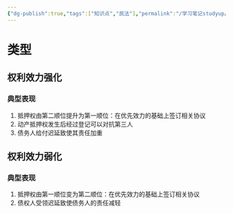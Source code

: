 ```yaml
---
{"dg-publish":true,"tags":["知识点","民法"],"permalink":"/学习笔记studyup/民法总论/权利效力变更/","dgPassFrontmatter":true,"created":"2024-07-14T11:17:34.029+08:00","updated":"2024-11-07T10:15:03.466+08:00"}
---
```


# 类型
## 权利效力强化
### 典型表现 
1. 抵押权由第二顺位提升为第一顺位：在优先效力的基础上签订相关协议
2. 动产抵押权发生后经过登记可以对抗第三人
3. 债务人给付迟延致使其责任加重
## 权利效力弱化
### 典型表现 
1. 抵押权由第一顺位变为第二顺位：在优先效力的基础上签订相关协议
2. 债权人受领迟延致使债务人的责任减轻
